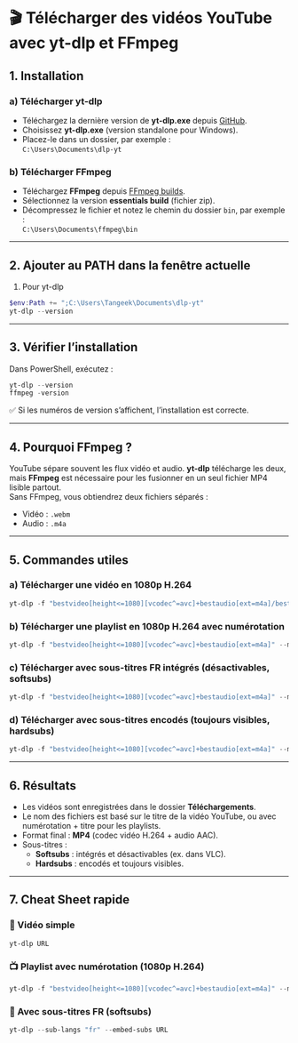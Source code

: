 # 🎬 Télécharger des vidéos YouTube avec **yt-dlp** et **FFmpeg**

## 1. Installation

### a) Télécharger **yt-dlp**

- Téléchargez la dernière version de **yt-dlp.exe** depuis [GitHub](https://github.com/yt-dlp/yt-dlp?tab=readme-ov-file#installation).
- Choisissez **yt-dlp.exe** (version standalone pour Windows).
- Placez-le dans un dossier, par exemple :  
  `C:\Users\Documents\dlp-yt`

### b) Télécharger **FFmpeg**

- Téléchargez **FFmpeg** depuis [FFmpeg builds](https://www.gyan.dev/ffmpeg/builds/).
- Sélectionnez la version **essentials build** (fichier zip).
- Décompressez le fichier et notez le chemin du dossier `bin`, par exemple :  
  `C:\Users\Documents\ffmpeg\bin`

---

## 2. Ajouter au **PATH** dans la fenêtre actuelle

1. Pour yt-dlp

```powershell
$env:Path += ";C:\Users\Tangeek\Documents\dlp-yt"
yt-dlp --version
```

---

## 3. Vérifier l’installation

Dans PowerShell, exécutez :

```powershell
yt-dlp --version
ffmpeg -version
```

✅ Si les numéros de version s’affichent, l’installation est correcte.

---

## 4. Pourquoi FFmpeg ?

YouTube sépare souvent les flux vidéo et audio. **yt-dlp** télécharge les deux, mais **FFmpeg** est nécessaire pour les fusionner en un seul fichier MP4 lisible partout.  
Sans FFmpeg, vous obtiendrez deux fichiers séparés :

- Vidéo : `.webm`
- Audio : `.m4a`

---

## 5. Commandes utiles

### a) Télécharger une vidéo en 1080p H.264

```powershell
yt-dlp -f "bestvideo[height<=1080][vcodec^=avc]+bestaudio[ext=m4a]/best[ext=mp4]" --merge-output-format mp4 -o "$env:USERPROFILE\Downloads\%(title)s.%(ext)s" https://www.youtube.com/watch?v=ID_DE_LA_VIDEO
```

### b) Télécharger une playlist en 1080p H.264 avec numérotation

```powershell
yt-dlp -f "bestvideo[height<=1080][vcodec^=avc]+bestaudio[ext=m4a]" --merge-output-format mp4 -o "$env:USERPROFILE\Downloads\%(playlist_index)02d - %(title)s.%(ext)s" https://www.youtube.com/playlist?list=ID_DE_LA_PLAYLIST
```

### c) Télécharger avec sous-titres FR intégrés (désactivables, softsubs)

```powershell
yt-dlp -f "bestvideo[height<=1080][vcodec^=avc]+bestaudio[ext=m4a]" --merge-output-format mp4 --sub-langs "fr" --embed-subs -o "$env:USERPROFILE\Downloads\%(title)s.%(ext)s" https://www.youtube.com/watch?v=ID_DE_LA_VIDEO
```

### d) Télécharger avec sous-titres encodés (toujours visibles, hardsubs)

```powershell
yt-dlp -f "bestvideo[height<=1080][vcodec^=avc]+bestaudio[ext=m4a]" --merge-output-format mp4 --sub-langs "fr" --write-subs --convert-subs srt --embed-subs --recode-video mp4 -o "$env:USERPROFILE\Downloads\%(title)s.%(ext)s" https://www.youtube.com/watch?v=ID_DE_LA_VIDEO
```

---

## 6. Résultats

- Les vidéos sont enregistrées dans le dossier **Téléchargements**.
- Le nom des fichiers est basé sur le titre de la vidéo YouTube, ou avec numérotation + titre pour les playlists.
- Format final : **MP4** (codec vidéo H.264 + audio AAC).
- Sous-titres :
  - **Softsubs** : intégrés et désactivables (ex. dans VLC).
  - **Hardsubs** : encodés et toujours visibles.

---

## 7. Cheat Sheet rapide

### 🎥 Vidéo simple

```powershell
yt-dlp URL
```

### 📺 Playlist avec numérotation (1080p H.264)

```powershell
yt-dlp -f "bestvideo[height<=1080][vcodec^=avc]+bestaudio[ext=m4a]" --merge-output-format mp4 -o "%(playlist_index)02d - %(title)s.%(ext)s" PLAYLIST_URL
```

### 📝 Avec sous-titres FR (softsubs)

```powershell
yt-dlp --sub-langs "fr" --embed-subs URL
```
